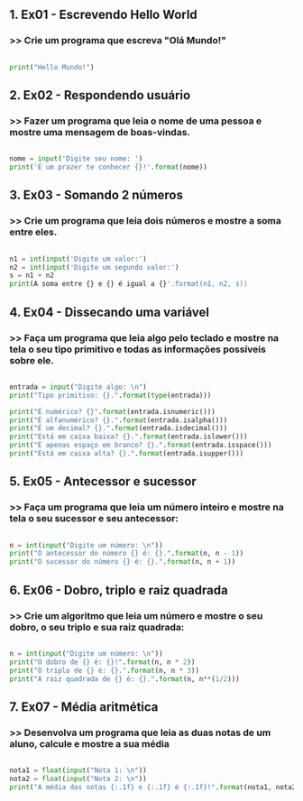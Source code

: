 ## 1. Ex01 - Escrevendo Hello World

### >> Crie um programa que escreva "Olá Mundo!"

````python

print("Hello Mundo!")

````

## 2. Ex02 - Respondendo usuário

### >> Fazer um programa que leia o nome de uma pessoa e mostre uma mensagem de boas-vindas.

````python

nome = input('Digite seu nome: ')
print('É um prazer te conhecer {}!'.format(nome))

````

## 3. Ex03 - Somando 2 números

### >> Crie um programa que leia dois números e mostre a soma entre eles.

````python

n1 = int(input('Digite um valor:')
n2 = int(input('Digite um segundo valor:')
s = n1 + n2 
print(A soma entre {} e {} é igual a {}'.format(n1, n2, s))

````

## 4. Ex04 -  Dissecando uma variável

### >> Faça um programa que leia algo pelo teclado e mostre na tela o seu tipo primitivo e todas as informações possíveis sobre ele.

````python

entrada = input("Digite algo: \n")
print("Tipo primitivo: {}.".format(type(entrada)))

print("É numérico? {}".format(entrada.isnumeric()))
print("É alfanumérico? {}.".format(entrada.isalpha()))
print("É um decimal? {}.".format(entrada.isdecimal()))
print("Está em caixa baixa? {}.".format(entrada.islower()))
print("É apenas espaço em branco? {}.".format(entrada.isspace()))
print("Está em caixa alta? {}.".format(entrada.isupper()))

````

## 5. Ex05 -  Antecessor e sucessor

### >> Faça um programa que leia um número inteiro e mostre na tela o seu sucessor e seu antecessor:

````python

n = int(input("Digite um número: \n"))
print("O antecessor do número {} é: {}.".format(n, n - 1))
print("O sucessor do número {} é: {}.".format(n, n + 1))

````
## 6. Ex06 - Dobro, triplo e raiz quadrada

### >> Crie um algoritmo que leia um número e mostre o seu dobro, o seu triplo e sua raiz quadrada:

````python

n = int(input("Digite um número: \n"))
print("O dobro de {} é: {}!".format(n, n * 2))
print("O triplo de {} é: {}.".format(n, n * 3))
print("A raiz quadrada de {} é: {}.".format(n, n**(1/2)))

````

## 7. Ex07 -  Média aritmética

### >> Desenvolva um programa que leia as duas notas de um aluno, calcule e mostre a sua média

````python

nota1 = float(input("Nota 1: \n"))
nota2 = float(input("Nota 2: \n"))
print("A média das notas {:.1f} e {:.1f} é {:.1f}!".format(nota1, nota2, ((nota1 + nota2) / 2)))

````

